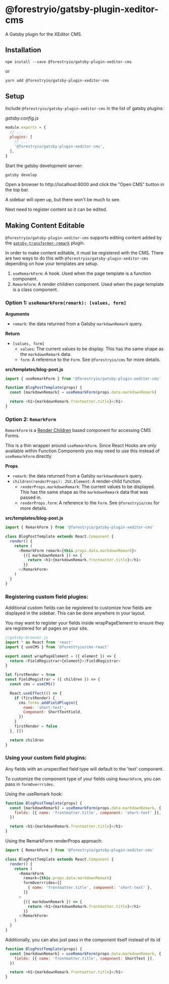 # @forestryio/gatsby-plugin-xeditor-cms

A Gatsby plugin for the XEditor CMS.

## Installation

```
npm install --save @forestryio/gatsby-plugin-xeditor-cms
```

or

```sh
yarn add @forestryio/gatsby-plugin-xeditor-cms
```

## Setup

Include `@forestryio/gatsby-plugin-xeditor-cms` in the list of gatsby plugins:

_gatsby.config.js_

```javascript
module.exports = {
  // ...
  plugins: [
    // ...
    '@forestryio/gatsby-plugin-xeditor-cms',
  ],
}
```

Start the gatsby development server:

```sh
gatsby develop
```

Open a browser to http://localhost:8000 and click the "Open CMS" button in the top bar.

A sidebar will open up, but there won't be much to see.

Next need to register content so it can be edited.

## Making Content Editable

`@forestryio/gatsby-plugin-xeditor-cms` supports editing content added by the [`gatsby-transformer-remark`](https://github.com/gatsbyjs/gatsby/tree/master/packages/gatsby-transformer-remark) plugin.

In order to make content editable, it must be registered with the CMS. There are two ways to do this
with `@forestryio/gatsby-plugin-xeditor-cms` depending on how your templates are setup.

1. `useRemarkForm`: A hook. Used when the page template is a function component.
1. `RemarkForm`: A render children component. Used when the page template is a class component.

### Option 1: `useRemarkForm(remark): [values, form]`

**Arguments**

- `remark`: the data returned from a Gatsby `markdownRemark` query.

**Return**

- `[values, form]`
  - `values`: The current values to be display. This has the same shape as the `markdownRemark` data.
  - `form`: A reference to the `Form`. See `@forestryio/cms` for more details.

**src/templates/blog-post.js**

```javascript
import { useRemarkForm } from '@forestryio/gatsby-plugin-xeditor-cms'

function BlogPostTemplate(props) {
  const [markdownRemark] = useRemarkForm(props.data.markdownRemark)

  return <h1>{markdownRemark.frontmatter.title}</h1>
}
```

### Option 2: `RemarkForm`

`RemarkForm` is a [Render Children](https://reactjs.org/docs/render-props.html#use-render-props-for-cross-cutting-concerns) based component for accessing CMS Forms.

This is a thin wrapper around `useRemarkForm`. Since React Hooks are only available within Function Components you may need to use this instead of `useRemarkForm` directly.

**Props**

- `remark`: the data returned from a Gatsby `markdownRemark` query.
- `children(renderProps): JSX.Element`: A render-child function.
  - `renderProps.markdownRemark`: The current values to be displayed. This has the same shape as the `markdownRemark` data that was passed in.
  - `renderProps.form`: A reference to the `Form`. See `@forestryio/cms` for more details.

**src/templates/blog-post.js**

```javascript
import { RemarkForm } from '@forestryio/gatsby-plugin-xeditor-cms'

class BlogPostTemplate extends React.Component {
  render() {
    return (
      <RemarkForm remark={this.props.data.markdownRemark}>
        {({ markdownRemark }) => {
          return <h1>{markdownRemark.frontmatter.title}</h1>
        }}
      </RemarkForm>
    )
  }
}
```

### Registering custom field plugins:

Additional custom fields can be registered to customize how fields are displayed in the sidebar. This can be done anywhere in your layout.

You may want to register your fields inside wrapPageElement to ensure they are registered for all pages on your site.

```javascript
//gatsby-browser.js
import * as React from 'react'
import { useCMS } from '@forestryio/cms-react'

export const wrapPageElement = ({ element }) => {
  return <FieldRegistrar>{element}</FieldRegistrar>
}

let firstRender = true
const FieldRegistrar = ({ children }) => {
  const cms = useCMS()

  React.useEffect(() => {
    if (firstRender) {
      cms.forms.addFieldPlugin({
        name: 'short-text',
        Component: ShortTextField,
      })
    }
    firstRender = false
  }, [])

  return children
}
```

### Using your custom field plugins:

Any fields with an unspecified field type will default to the 'text' component.

To customize the component type of your fields using `RemarkForm`, you can pass in `formOverrrides`.

Using the useRemark hook:

```javascript
function BlogPostTemplate(props) {
  const [markdownRemark] = useRemarkForm(props.data.markdownRemark, {
    fields: [{ name: 'frontmatter.title', component: 'short-text' }],
  })

  return <h1>{markdownRemark.frontmatter.title}</h1>
}
```

Using the RemarkForm renderProps approach:

```javascript
import { RemarkForm } from '@forestryio/gatsby-plugin-xeditor-cms'

class BlogPostTemplate extends React.Component {
  render() {
    return (
      <RemarkForm
        remark={this.props.data.markdownRemark}
        formOverrrides={[
          { name: 'frontmatter.title', component: 'short-text' },
        ]}
      >
        {({ markdownRemark }) => {
          return <h1>{markdownRemark.frontmatter.title}</h1>
        }}
      </RemarkForm>
    )
  }
}
```

Additionally, you can also just pass in the component itself instead of its id

```javascript
function BlogPostTemplate(props) {
  const [markdownRemark] = useRemarkForm(props.data.markdownRemark, {
    fields: [{ name: 'frontmatter.title', component: ShortText }],
  })

  return <h1>{markdownRemark.frontmatter.title}</h1>
}
```
